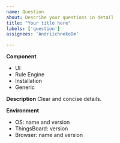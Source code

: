 ```yaml
---
name: Question
about: Describe your questions in detail
title: "Your title here"
labels: ['question']
assignees: 'AndriichnekoDm'

---
```


**Component**

<!-- Choose one of the following and delete all others. -->
 * UI
 * Rule Engine
 * Installation
 * Generic

**Description**
Clear and concise details.

**Environment**
<!-- Add information about your environment and ThingsBoard version if applicable -->
 * OS:  name and version
 * ThingsBoard: version
 * Browser: name and version
